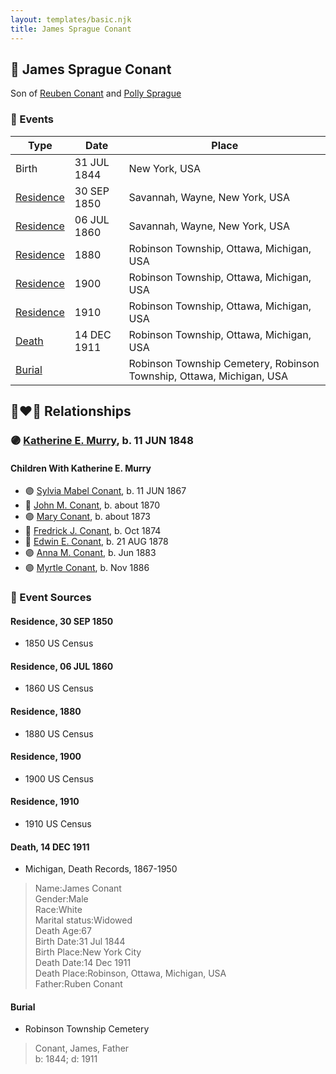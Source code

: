 ```yaml
---
layout: templates/basic.njk
title: James Sprague Conant
---
```

## 🔵 James Sprague Conant

Son of [Reuben Conant](/people/7/72221832) and [Polly Sprague](/people/5/53927626)

### 📆 Events

Type | Date | Place
------ | ------ | ------
Birth | 31 JUL 1844 | New York, USA
[Residence](#event-bba527e0-653c-4243-bd33-824433393781) | 30 SEP 1850 | Savannah, Wayne, New York, USA
[Residence](#event-8a0b0861-9e3c-4dda-a4d4-ebd91ac2ef10) | 06 JUL 1860 | Savannah, Wayne, New York, USA
[Residence](#event-e0b225d4-a12c-428c-b1a7-6ba4bd0ad8f9) | 1880 | Robinson Township, Ottawa, Michigan, USA
[Residence](#event-cb75f925-07ff-4ec1-996d-1f956d362a9f) | 1900 | Robinson Township, Ottawa, Michigan, USA
[Residence](#event-cc774971-60d1-4ce3-882d-f1fe3c56ec99) | 1910 | Robinson Township, Ottawa, Michigan, USA
[Death](#event-c05ef79f-1cc6-4c1b-8980-6f3fea2b84fb) | 14 DEC 1911 | Robinson Township, Ottawa, Michigan, USA
[Burial](#event-6166768f-31c0-4c7b-9187-6f4c4a4dc324) |  | Robinson Township Cemetery, Robinson Township, Ottawa, Michigan, USA

## 👩‍❤️‍👨 Relationships

### 🟣 [Katherine E. Murry](/people/2/25746290), b. 11 JUN 1848

#### Children With Katherine E. Murry
* 🟣 [Sylvia Mabel Conant](/people/8/88275832), b. 11 JUN 1867
* 🔵 [John M. Conant](/people/3/38989658), b. about 1870
* 🟣 [Mary Conant](/people/9/9630521), b. about 1873
* 🔵 [Fredrick J. Conant](/people/8/80092500), b. Oct 1874
* 🔵 [Edwin E. Conant](/people/9/92758405), b. 21 AUG 1878
* 🟣 [Anna M. Conant](/people/3/39387550), b. Jun 1883
* 🟣 [Myrtle Conant](/people/5/54992094), b. Nov 1886
### 📰 Event Sources

#### <a id="event-bba527e0-653c-4243-bd33-824433393781"></a> Residence, 30 SEP 1850
* 1850 US Census

#### <a id="event-8a0b0861-9e3c-4dda-a4d4-ebd91ac2ef10"></a> Residence, 06 JUL 1860
* 1860 US Census

#### <a id="event-e0b225d4-a12c-428c-b1a7-6ba4bd0ad8f9"></a> Residence, 1880
* 1880 US Census

#### <a id="event-cb75f925-07ff-4ec1-996d-1f956d362a9f"></a> Residence, 1900
* 1900 US Census

#### <a id="event-cc774971-60d1-4ce3-882d-f1fe3c56ec99"></a> Residence, 1910
* 1910 US Census

#### <a id="event-c05ef79f-1cc6-4c1b-8980-6f3fea2b84fb"></a> Death, 14 DEC 1911
* Michigan, Death Records, 1867-1950
>   
  > Name:James Conant  
  > Gender:Male  
  > Race:White  
  > Marital status:Widowed  
  > Death Age:67  
  > Birth Date:31 Jul 1844  
  > Birth Place:New York City  
  > Death Date:14 Dec 1911  
  > Death Place:Robinson, Ottawa, Michigan, USA  
  > Father:Ruben Conant

#### <a id="event-6166768f-31c0-4c7b-9187-6f4c4a4dc324"></a> Burial
* Robinson Township Cemetery
>   
  > Conant, James, Father  
  > b: 1844; d: 1911
